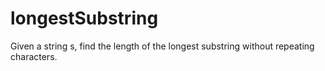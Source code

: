 # longestSubstring
Given a string s, find the length of the longest substring without repeating characters.

